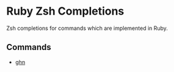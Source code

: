# Ruby Zsh Completions

Zsh completions for commands which are implemented in Ruby.


## Commands

- [ghn](https://github.com/kyanny/ghn)

